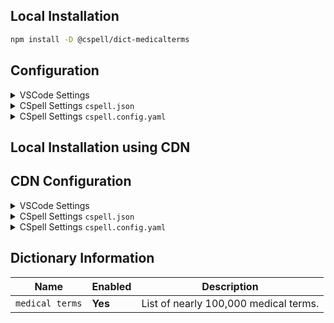 ## Local Installation

```sh
npm install -D @cspell/dict-medicalterms
```

## Configuration

<details>
<summary>VSCode Settings</summary>

Add the following to your VSCode settings:

**`.vscode/settings.json`**

```jsonc
{
  "cSpell.import": ["@cspell/dict-medicalterms/cspell-ext.json"],
  "cSpell.dictionaries": ["medical terms"],
}
```

</details>

<details>
<summary>CSpell Settings <code>cspell.json</code></summary>

**`cspell.json`**

```jsonc
{
  "import": ["@cspell/dict-medicalterms/cspell-ext.json"],
  "dictionaries": ["medical terms"],
}
```

</details>

<details>
<summary>CSpell Settings <code>cspell.config.yaml</code></summary>

**`cspell.config.yaml`**

```yaml
import:
  - '@cspell/dict-medicalterms/cspell-ext.json'
dictionaries:
  - medical terms
```

</details>

## Local Installation using CDN

## CDN Configuration

<details>
<summary>VSCode Settings</summary>

Add the following to your VSCode settings:

**`.vscode/settings.json`**

```jsonc
{
  "cSpell.import": ["https://cdn.jsdelivr.net/npm/@cspell/dict-medicalterms/cspell-ext.json"],
  "cSpell.dictionaries": ["medical terms"],
}
```

</details>

<details>
<summary>CSpell Settings <code>cspell.json</code></summary>

**`cspell.json`**

```jsonc
{
  "import": ["https://cdn.jsdelivr.net/npm/@cspell/dict-medicalterms/cspell-ext.json"],
  "dictionaries": ["medical terms"],
}
```

</details>

<details>
<summary>CSpell Settings <code>cspell.config.yaml</code></summary>

**`cspell.config.yaml`**

```yaml
import:
  - https://cdn.jsdelivr.net/npm/@cspell/dict-medicalterms/cspell-ext.json
dictionaries:
  - medical terms
```

</details>

## Dictionary Information

| Name            | Enabled | Description                           |
| --------------- | ------- | ------------------------------------- |
| `medical terms` | **Yes** | List of nearly 100,000 medical terms. |
